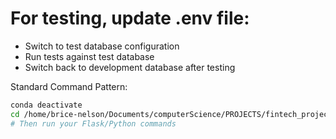 <!--docs/rulesets/testing.md-->

# For testing, update .env file:

- Switch to test database configuration
- Run tests against test database
- Switch back to development database after testing

Standard Command Pattern:

```bash
conda deactivate
cd /home/brice-nelson/Documents/computerScience/PROJECTS/fintech_projects/finance_app_capstone
# Then run your Flask/Python commands
```
